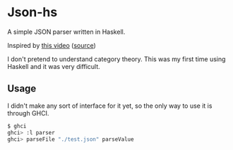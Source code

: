 # Json-hs

A simple JSON parser written in Haskell.

Inspired by [this video](https://www.youtube.com/watch?v=N9RUqGYuGfw) ([source](https://github.com/tsoding/haskell-json))

I don't pretend to understand category theory. This was my first time using Haskell and it was very difficult.

## Usage

I didn't make any sort of interface for it yet, so the only way to use it is through GHCI.

```bash
$ ghci
ghci> :l parser
ghci> parseFile "./test.json" parseValue
```
